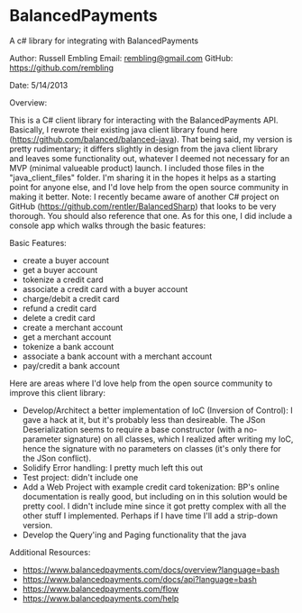 BalancedPayments
================

A c# library for integrating with BalancedPayments

﻿Author: Russell Embling
Email: rembling@gmail.com
GitHub: https://github.com/rembling

Date: 5/14/2013

Overview:

This is a C# client library for interacting with the BalancedPayments API. Basically, I rewrote their existing java client library
found here (https://github.com/balanced/balanced-java). That being said, my version is pretty rudimentary; it differs slightly in design from the java client library
and leaves some functionality out, whatever I deemed not necessary for an MVP (minimal valueable product) launch. I included those files in the "java_client_files" folder. 
I'm sharing it in the hopes it helps as a starting point for anyone else, and I'd love help from the open source community in 
making it better. Note: I recently became aware of another C# project on GitHub (https://github.com/rentler/BalancedSharp) that 
looks to be very thorough. You should also reference that one. As for this one, I did include a console app which walks through the basic features:

Basic Features:

- create a buyer account
- get a buyer account
- tokenize a credit card
- associate a credit card with a buyer account
- charge/debit a credit card
- refund a credit card
- delete a credit card
- create a merchant account
- get a merchant account
- tokenize a bank account
- associate a bank account with a merchant account
- pay/credit a bank account

Here are areas where I'd love help from the open source community to improve this client library: 

- Develop/Architect a better implementation of IoC (Inversion of Control): I gave a hack at it, but it's probably less than desireable. The JSon Deserialization seems to require a base constructor (with a no-parameter signature) on all classes, which I realized after writing my IoC, hence the signature with no parameters on classes (it's only there for the JSon conflict). 
- Solidify Error handling: I pretty much left this out
- Test project: didn't include one
- Add a Web Project with example credit card tokenization: BP's online documentation is really good, but including on in this solution would be pretty cool. I didn't include mine since it got pretty complex with all the other stuff I implemented. Perhaps if I have time I'll add a strip-down version.
- Develop the Query'ing and Paging functionality that the java 

Additional Resources:
- https://www.balancedpayments.com/docs/overview?language=bash
- https://www.balancedpayments.com/docs/api?language=bash
- https://www.balancedpayments.com/flow
- https://www.balancedpayments.com/help
